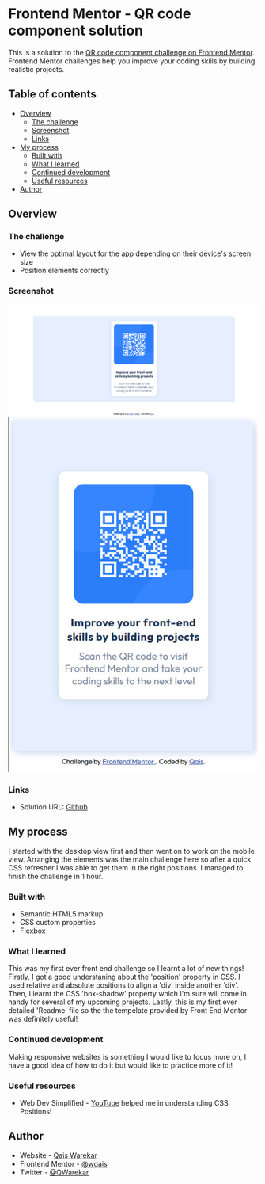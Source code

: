 # Frontend Mentor - QR code component solution

This is a solution to the [QR code component challenge on Frontend Mentor](https://www.frontendmentor.io/challenges/qr-code-component-iux_sIO_H). Frontend Mentor challenges help you improve your coding skills by building realistic projects.

## Table of contents

- [Overview](#overview)
  - [The challenge](#the-challenge)
  - [Screenshot](#screenshot)
  - [Links](#links)
- [My process](#my-process)
  - [Built with](#built-with)
  - [What I learned](#what-i-learned)
  - [Continued development](#continued-development)
  - [Useful resources](#useful-resources)
- [Author](#author)

## Overview

### The challenge

- View the optimal layout for the app depending on their device's screen size
- Position elements correctly

### Screenshot

![Desktop Preview](design/desktop-preview.png)
![Mobile Preview](design/mobile-preview.jpeg)

### Links

- Solution URL: [Github](https://github.com/wqais/Front-End-Mentor/tree/main/01-%20QR%20Code)

## My process

I started with the desktop view first and then went on to work on the mobile view. Arranging the elements was the main challenge here so after a quick CSS refresher I was able to get them in the right positions. I managed to finish the challenge in 1 hour.

### Built with

- Semantic HTML5 markup
- CSS custom properties
- Flexbox

### What I learned

This was my first ever front end challenge so I learnt a lot of new things!
Firstly, I got a good understaning about the 'position' property in CSS. I used relative and absolute positions to align a 'div' inside another 'div'.
Then, I learnt the CSS 'box-shadow' property which I'm sure will come in handy for several of my upcoming projects.
Lastly, this is my first ever detailed 'Readme' file so the the tempelate provided by Front End Mentor was definitely useful!

### Continued development

Making responsive websites is something I would like to focus more on, I have a good idea of how to do it but would like to practice more of it!

### Useful resources

- Web Dev Simplified - [YouTube](https://wqaisportfolio.netlify.app) helped me in understanding CSS Positions!

## Author

- Website - [Qais Warekar](https://wqaisportfolio.netlify.app)
- Frontend Mentor - [@wqais](https://www.frontendmentor.io/profile/yourusername)
- Twitter - [@QWarekar](https://mobile.twitter.com/QWarekar)
